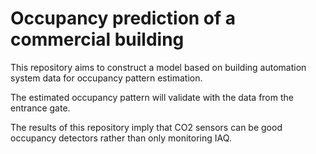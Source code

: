 # Occupancy prediction of a commercial building
This repository aims to construct a model based on building automation system data for occupancy pattern estimation.

The estimated occupancy pattern will validate with the data from the entrance gate.

The results of this repository imply that CO2 sensors can be good occupancy detectors rather than only monitoring IAQ.

